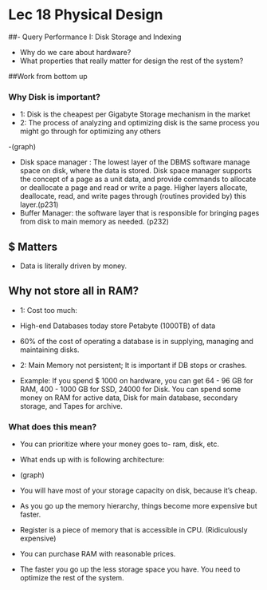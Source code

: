 
# Lec 18 Physical Design
##- Query Performance I: Disk Storage and Indexing
* Why do we care about hardware?
* What properties that really matter for design the rest of the system?

##Work from bottom up
### Why Disk is important? 
- 1: Disk is the cheapest per Gigabyte Storage mechanism in the market
- 2: The process of analyzing and optimizing disk is the same process you might go through for optimizing any others

-(graph)

- Disk space manager : The lowest layer of the DBMS software manage space on disk, where the data is stored. Disk space manager supports the concept of a page as a unit data, and provide commands to allocate or deallocate a page and read or write a page. Higher layers allocate, deallocate, read, and write pages through (routines provided by) this layer.(p231)
- Buffer Manager: the software layer that is responsible for bringing pages from disk to main memory as needed. (p232)

## $ Matters 
- Data is literally driven by money.
## Why not store all in RAM?
- 1: Cost too much:
- High-end Databases today store Petabyte (1000TB) of data
- 60% of the cost of operating a database is in supplying, managing and maintaining disks.
- 2: Main Memory not persistent; It is important if DB stops or crashes. 

- Example: If you spend $ 1000 on hardware, you can get 64 - 96 GB for RAM, 400 - 1000 GB for SSD, 24000 for Disk. 
You can spend some money on RAM for active data, Disk for main database, secondary storage, and Tapes for archive.

### What does this mean? 
- You can prioritize where your money goes to- ram, disk, etc.
- What ends up with is following architecture:

- (graph)

- You will have most of your storage capacity on disk, because it’s cheap.
- As you go up the memory hierarchy, things become more expensive but faster. 
- Register is a piece of memory that is accessible in CPU. (Ridiculously expensive)
- You can purchase RAM with reasonable prices.
- The faster you go up the less storage space you have. You need to optimize the rest of the system. 

